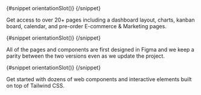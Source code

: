 <Timeline order="vertical">
    <TimelineItem title="Flowbite Application UI v2.0.0" date="Released on January 13th, 2022">
      {#snippet orientationSlot()}
        <span class="absolute -start-3 flex h-6 w-6 items-center justify-center rounded-full bg-primary-200 ring-8 ring-white dark:bg-primary-900 dark:ring-gray-900">
          <CalendarWeekSolid class="h-4 w-4 text-primary-600 dark:text-primary-400" />
        </span>
      {/snippet}
      <p class="mb-4 text-base font-normal text-gray-500 dark:text-gray-400">Get access to over 20+ pages including a dashboard layout, charts, kanban board, calendar, and pre-order E-commerce & Marketing pages.</p>
    </TimelineItem>
    <TimelineItem title="Flowbite Figma v1.3.0" date="Released on December 7th, 2021">
      {#snippet orientationSlot()}
        <span class="absolute -start-3 flex h-6 w-6 items-center justify-center rounded-full bg-primary-200 ring-8 ring-white dark:bg-primary-900 dark:ring-gray-900">
          <CalendarWeekSolid class="h-4 w-4 text-primary-600 dark:text-primary-400" />
        </span>
      {/snippet}
      <p class="text-base font-normal text-gray-500 dark:text-gray-400">All of the pages and components are first designed in Figma and we keep a parity between the two versions even as we update the project.</p>
    </TimelineItem>
    <TimelineItem title="Flowbite Library v1.2.2" date="Released on December 2nd, 2021">
      {#snippet orientationSlot()}
        <span class="absolute -start-3 flex h-6 w-6 items-center justify-center rounded-full bg-primary-200 ring-8 ring-white dark:bg-primary-900 dark:ring-gray-900">
          <CalendarWeekSolid class="h-4 w-4 text-primary-600 dark:text-primary-400" />
        </span>
      {/snippet}
      <p class="text-base font-normal text-gray-500 dark:text-gray-400">Get started with dozens of web components and interactive elements built on top of Tailwind CSS.</p>
    </TimelineItem>
  </Timeline>